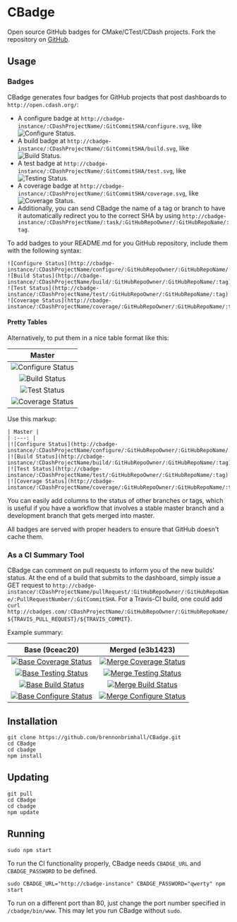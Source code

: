 # CBadge

Open source GitHub badges for CMake/CTest/CDash projects.  Fork the repository on [GitHub](http://github.com/brennonbrimhall/CBadge).


## Usage

### Badges

CBadge generates four badges for GitHub projects that post dashboards to `http://open.cdash.org/`:

  * A configure badge at `http://cbadge-instance/:CDashProjectName/:GitCommitSHA/configure.svg`, like ![Configure Status](http://img.shields.io/badge/configure-passing-brightgreen.svg).
  * A build badge at `http://cbadge-instance/:CDashProjectName/:GitCommitSHA/build.svg`, like ![Build Status](http://img.shields.io/badge/build-passing-brightgreen.svg).
  * A test badge at `http://cbadge-instance/:CDashProjectName/:GitCommitSHA/test.svg`, like ![Testing Status](http://img.shields.io/badge/tests-10%-red.svg).
  * A coverage badge at `http://cbadge-instance/:CDashProjectName/:GitCommitSHA/coverage.svg`, like ![Coverage Status](http://img.shields.io/badge/coverage-60%-yellow.svg).
  * Additionally, you can send CBadge the name of a tag or branch to have it automatically redirect you to the correct SHA by using `http://cbadge-instance/:CDashProjectName/:task/:GitHubRepoOwner/:GitHubRepoName/:tag`.

To add badges to your README.md for you GitHub repository, include them with the following syntax:

```
![Configure Status](http://cbadge-instance/:CDashProjectName/configure/:GitHubRepoOwner/:GitHubRepoName/:tag)
![Build Status](http://cbadge-instance/:CDashProjectName/build/:GitHubRepoOwner/:GitHubRepoName/:tag)
![Test Status](http://cbadge-instance/:CDashProjectName/test/:GitHubRepoOwner/:GitHubRepoName/:tag)
![Coverage Status](http://cbadge-instance/:CDashProjectName/coverage/:GitHubRepoOwner/:GitHubRepoName/:tag)
```

#### Pretty Tables

Alternatively, to put them in a nice table format like this:

| Master |
| :---: |
|![Configure Status](http://cbadges.com/Remus/configure/robertmaynard/Remus/master)|
|![Build Status](http://cbadges.com/Remus/build/robertmaynard/Remus/master)|
|![Test Status](http://cbadges.com/Remus/test/robertmaynard/Remus/master)|
|![Coverage Status](http://cbadges.com/Remus/coverage/robertmaynard/Remus/master)|

Use this markup:

```
| Master |
| :---: |
|![Configure Status](http://cbadge-instance/:CDashProjectName/configure/:GitHubRepoOwner/:GitHubRepoName/:tag)|
|![Build Status](http://cbadge-instance/:CDashProjectName/build/:GitHubRepoOwner/:GitHubRepoName/:tag)|
|![Test Status](http://cbadge-instance/:CDashProjectName/test/:GitHubRepoOwner/:GitHubRepoName/:tag)|
|![Coverage Status](http://cbadge-instance/:CDashProjectName/coverage/:GitHubRepoOwner/:GitHubRepoName/:tag)|

```

You can easily add columns to the status of other branches or tags, which is useful if you have a workflow that involves a stable master branch and a development branch that gets merged into master.

All badges are served with proper headers to ensure that GitHub doesn't cache them.

### As a CI Summary Tool

CBadge can comment on pull requests to inform you of the new builds' status.  At the end of a build that submits to the dashboard, simply issue a GET request to `http://cbadge-instance/:CDashProjectName/pullRequest/:GitHubRepoOwner/:GitHubRepoName/:PullRequestNumber/:GitCommitSHA`.  For a Travis-CI build, one could add `curl http://cbadges.com/:CDashProjectName/:GitHubRepoOwner/:GitHubRepoName/${TRAVIS_PULL_REQUEST}/${TRAVIS_COMMIT}`.

Example summary:

| Base (9ceac20) | Merged (e3b1423)|
|:---:|:---:|
|[![Base Coverage Status](http://img.shields.io/badge/coverage-81.20%-brightgreen.svg)](http://open.cdash.org/index.php?project=Remus)|[![Merge Coverage Status](http://img.shields.io/badge/coverage-84.40%-brightgreen.svg)](http://open.cdash.org/index.php?project=Remus)
|[![Base Testing Status](http://img.shields.io/badge/test-100.00%-brightgreen.svg)](http://open.cdash.org/index.php?project=Remus)|[![Merge Testing Status](http://img.shields.io/badge/test-100.00%-brightgreen.svg)](http://open.cdash.org/index.php?project=Remus)
|[![Base Build Status](http://img.shields.io/badge/build-1%20errors-red.svg)](http://open.cdash.org/index.php?project=Remus)|[![Merge Build Status](http://img.shields.io/badge/build-2%20warnings-yellow.svg)](http://open.cdash.org/index.php?project=Remus)
|[![Base Configure Status](http://img.shields.io/badge/configure-passing-brightgreen.svg)](http://open.cdash.org/index.php?project=Remus)|[![Merge Configure Status](http://img.shields.io/badge/configure-passing-brightgreen.svg)](http://open.cdash.org/index.php?project=Remus)


## Installation

```
git clone https://github.com/brennonbrimhall/CBadge.git
cd CBadge
cd cbadge
npm install
```

## Updating

```
git pull
cd CBadge
cd cbadge
npm update
```

## Running

```
sudo npm start
```

To run the CI functionality properly, CBadge needs `CBADGE_URL` and `CBADGE_PASSWORD` to be defined.

```
sudo CBADGE_URL="http://cbadge-instance" CBADGE_PASSWORD="qwerty" npm start
```

To run on a different port than 80, just change the port number specified in `/cbadge/bin/www`.  This may let you run CBadge without `sudo`.

